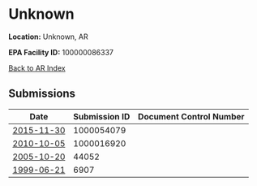 # Unknown

**Location:** Unknown, AR

**EPA Facility ID:** 100000086337

[Back to AR Index](../../index.md)

## Submissions

| Date | Submission ID | Document Control Number |
|------|--------------|-------------------------|
| [2015-11-30](submissions/1000054079.md) | 1000054079 |  |
| [2010-10-05](submissions/1000016920.md) | 1000016920 |  |
| [2005-10-20](submissions/44052.md) | 44052 |  |
| [1999-06-21](submissions/6907.md) | 6907 |  |
